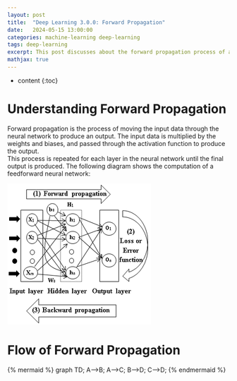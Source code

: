 ```yaml
---
layout: post
title:  "Deep Learning 3.0.0: Forward Propagation"
date:   2024-05-15 13:00:00
categories: machine-learning deep-learning
tags: deep-learning
excerpt: This post discusses about the forward propagation process of a neural network.
mathjax: true
---
```


* content
{:toc}


# Understanding Forward Propagation
Forward propagation is the process of moving the input data through the neural network to produce an output. 
The input data is multiplied by the weights and biases, and passed through the activation function to produce the output.  
This process is repeated for each layer in the neural network until the final output is produced.
The following diagram shows the computation of a feedforward neural network:   

![feedforward neural network](/assets/images/deep_learning/300/forward-pass.png)

# Flow of Forward Propagation
{% mermaid %}
graph TD;
    A-->B;
    A-->C;
    B-->D;
    C-->D;
{% endmermaid %}
